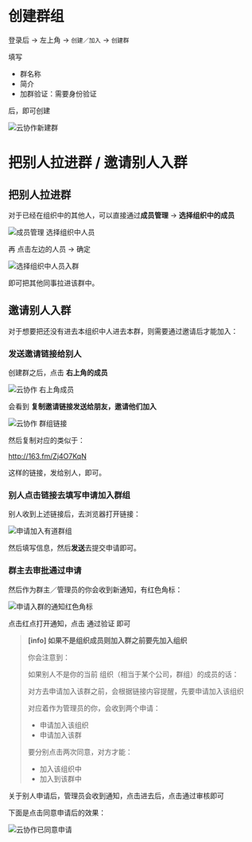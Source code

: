 # 创建群组

登录后 -> 左上角 -> `创建／加入` -> `创建群`

填写 
* 群名称 
* 简介
* 加群验证：需要身份验证

后，即可创建

![云协作新建群](../assets/img/cooperation_new_group.png)

# 把别人拉进群 / 邀请别人入群

## 把别人拉进群
对于已经在组织中的其他人，可以直接通过**成员管理** -> **选择组织中的成员**

![成员管理 选择组织中人员](../assets/img/group_member_manage.png)

再 点击左边的人员 -> 确定

![选择组织中人员入群](../assets/img/select_other_into_group.png)

即可把其他同事拉进该群中。

## 邀请别人入群

对于想要把还没有进去本组织中人进去本群，则需要通过邀请后才能加入：

### 发送邀请链接给别人

创建群之后，点击 **右上角的成员**

![云协作 右上角成员](../assets/img/cooperation_upright_member.png)

会看到 **复制邀请链接发送给朋友，邀请他们加入**

![云协作 群组链接](../assets/img/cooperation_group_link.png)

然后复制对应的类似于：

http://163.fm/Zj4O7KqN

这样的链接，发给别人，即可。

### 别人点击链接去填写申请加入群组

别人收到上述链接后，去浏览器打开链接：

![申请加入有道群组](../assets/img/apply_join_group.png)

然后填写信息，然后**发送**去提交申请即可。

### 群主去审批通过申请

然后作为群主／管理员的你会收到新通知，有红色角标：

![申请入群的通知红色角标](../assets/img/notice_for_apply_join_group.png)

点击红点打开通知，点击 通过验证 即可

> **[info] 如果不是组织成员则加入群之前要先加入组织**
>
> 你会注意到：
> 
> 如果别人不是你的当前 组织（相当于某个公司，群组）的成员的话：
>
> 对方去申请加入该群之前，会根据链接内容提醒，先要申请加入该组织
>
> 对应着作为管理员的你，会收到两个申请：
> * 申请加入该组织
> * 申请加入该群
>
> 要分别点击两次同意，对方才能：
> * 加入该组织中
> * 加入到该群中

关于别人申请后，管理员会收到通知，点击进去后，点击通过审核即可

下面是点击同意申请后的效果：

![云协作已同意申请](../assets/img/youdao_has_approved_application.png)




